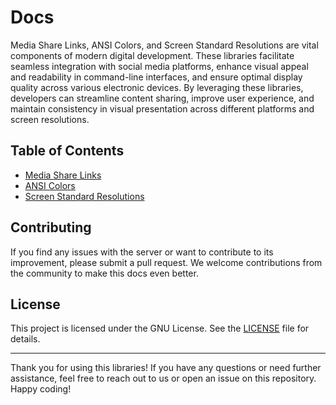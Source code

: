 # Docs
Media Share Links, ANSI Colors, and Screen Standard Resolutions are vital components of modern digital development. These libraries facilitate seamless integration with social media platforms, enhance visual appeal and readability in command-line interfaces, and ensure optimal display quality across various electronic devices. By leveraging these libraries, developers can streamline content sharing, improve user experience, and maintain consistency in visual presentation across different platforms and screen resolutions.

## Table of Contents

- [Media Share Links](https://github.com/GiorgiMakh/docs/blob/main/Media%20Share%20Links.md)
- [ANSI Colors](https://github.com/GiorgiMakh/docs/blob/main/ANSCI%20Text%20Colors.md)
- [Screen Standard Resolutions](https://github.com/GiorgiMakh/docs/blob/main/Screen%20Standard%20Resolutions.md)

## Contributing

If you find any issues with the server or want to contribute to its improvement, please submit a pull request. We welcome contributions from the community to make this docs even better.

## License

This project is licensed under the GNU License. See the [LICENSE](LICENSE) file for details.

---

Thank you for using this libraries! If you have any questions or need further assistance, feel free to reach out to us or open an issue on this repository. Happy coding!
